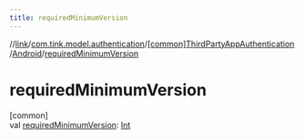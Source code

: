 ```yaml
---
title: requiredMinimumVersion
---
```

//[link](../../../../index.html)/[com.tink.model.authentication](../../index.html)/[[common]ThirdPartyAppAuthentication](../index.html)/[Android](index.html)/[requiredMinimumVersion](required-minimum-version.html)



# requiredMinimumVersion



[common]\
val [requiredMinimumVersion](required-minimum-version.html): [Int](https://kotlinlang.org/api/latest/jvm/stdlib/kotlin/-int/index.html)




